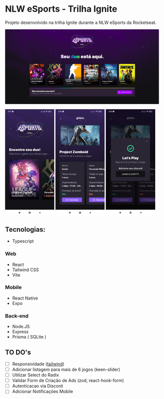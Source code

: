 # NLW eSports - Trilha Ignite

Projeto desenvolvido na trilha Ignite durante a NLW eSports da Rocketseat.



![homepage web](/screenshots/web-homepage.png)
<p float="left">
  <img src="screenshots/mobile-home.jpeg" width="32%" />
  <img src="screenshots/mobile-ads.jpeg" width="32%" /> 
  <img src="screenshots/mobile-ad-match.jpeg" width="32%" />
</p>

## Tecnologias:

- Typescript

### Web
- React
- Tailwind CSS
- Vite
### Mobile
- React Native
- Expo
### Back-end
- Node.JS
- Express
- Prisma ( SQLite )


## TO DO's
- [ ] Responsividade ([tailwind](https://tailwindcss.com/docs/responsive-design#overview))
- [ ] Adicionar listagem para mais de 6 jogos (keen-slider)
- [ ] Utilizar Select do Radix
- [ ] Validar Form de Criação de Ads (zod, react-hook-form)
- [ ] Autenticacao via Discord
- [ ] Adicionar Notificações Mobile
